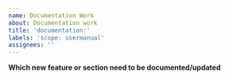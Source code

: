 ```yaml
---
name: Documentation Work
about: Documentation work
title: 'documentation:'
labels: 'scope: usermanual'
assignees: ''
---
```


**Which new feature or section need to be documented/updated**
<!-- A clear and concise description of what should be documented -->
